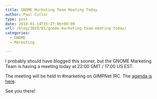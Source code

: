 ```yaml
---
title: GNOME Marketing Team Meeting Today
author: Paul Cutler
type: post
date: 2010-01-14T15:27:06+00:00
url: /blog/2010/01/gnome-marketing-team-meeting-today/
categories:
  - GNOME
  - Marketing

---
```

I probably should have blogged this sooner, but the GNOME Marketing Team is having a meeting today at 22:00 GMT / 17:00 US EST.

The meeting will be held in #marketing on GIMPNet IRC. The [agenda is here][1].

See you there!

 [1]: http://live.gnome.org/GnomeMarketing/MarketingTeamMeetings/14JAN2010Meeting